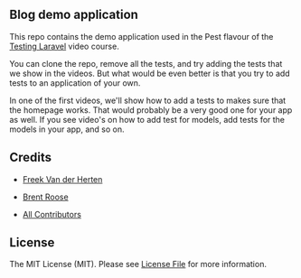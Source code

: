 ## Blog demo application 

This repo contains the demo application used in the Pest flavour of the [Testing Laravel](https://testing-laravel.com) video course.

You can clone the repo, remove all the tests, and try adding the tests that we show in the videos. But what would be even better is that you try to add tests to an application of your own. 

In one of the first videos, we'll show how to add a tests to makes sure that the homepage works. That would probably be a very good one for your app as well. If you see video's on how to add test for models, add tests for the models in your app, and so on.

## Credits

- [Freek Van der Herten](https://github.com/freekmurze)
- [Brent Roose](https://github.com/brendt)

- [All Contributors](../../contributors)

## License

The MIT License (MIT). Please see [License File](LICENSE.md) for more information.

